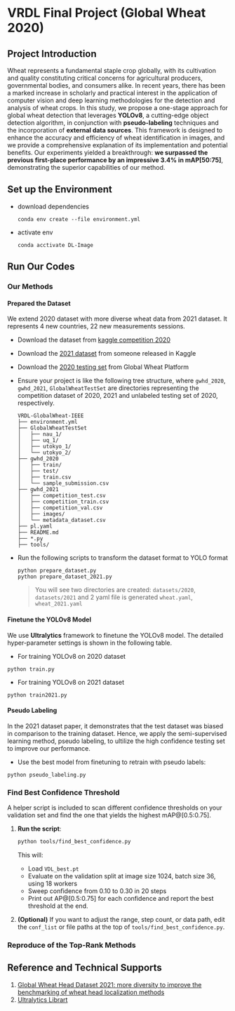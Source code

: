 # VRDL Final Project (Global Wheat 2020)


## Project Introduction

Wheat represents a fundamental staple crop globally, with its cultivation and quality constituting critical concerns for agricultural producers, governmental bodies, and consumers alike. In recent years, there has been a marked increase in scholarly and practical interest in the application of computer vision and deep learning methodologies for the detection and analysis of wheat crops. In this study, we propose a one-stage approach for global wheat detection that leverages **YOLOv8**, a cutting-edge object detection algorithm, in conjunction with **pseudo-labeling** techniques and the incorporation of **external data sources**. This framework is designed to enhance the accuracy and efficiency of wheat identification in images, and we provide a comprehensive explanation of its implementation and potential benefits. Our experiments yielded a breakthrough: **we surpassed the previous first-place performance by an impressive 3.4% in mAP[50:75]**, demonstrating the superior capabilities of our method. 

## Set up the Environment

- download dependencies
    ```
    conda env create --file environment.yml
    ```
- activate env
    ```
    conda acctivate DL-Image
    ```

## Run Our Codes

### Our Methods

#### Prepared the Dataset

We extend 2020 dataset with more diverse wheat data from 2021 dataset. It represents 4 new countries, 22 new measurements sessions.

-  Download the dataset from [kaggle competition 2020](https://www.kaggle.com/competitions/global-wheat-detection/data)

- Download the [2021 dataset](https://www.kaggle.com/datasets/bendvd/global-wheat-challenge-2021) from someone released in Kaggle

- Download the [2020 testing set](https://www.global-wheat.com/gwhd.html) from Global Wheat Platform

- Ensure your project is like the following tree structure, where `gwhd_2020`, `gwhd_2021`, `GlobalWheatTestSet` are directories representing the competition dataset of 2020, 2021 and unlabeled testing set of 2020, respectively.
    ```
    VRDL-GlobalWheat-IEEE
    ├── environment.yml
    ├── GlobalWheatTestSet
    │   ├── nau_1/
    │   ├── uq_1/
    │   ├── utokyo_1/
    │   └── utokyo_2/
    ├── gwhd_2020
    │   ├── train/
    │   ├── test/
    │   ├── train.csv
    │   └── sample_submission.csv
    ├── gwhd_2021
    │   ├── competition_test.csv
    │   ├── competition_train.csv
    │   ├── competition_val.csv
    │   ├── images/
    │   └── metadata_dataset.csv
    ├── pl.yaml
    ├── README.md
    ├── *.py
    ├── tools/
    ```

- Run the following scripts to transform the dataset format to YOLO format
    ```
    python prepare_dataset.py   
    python prepare_dataset_2021.py
    ```
    > You will see two directories are created: `datasets/2020`, `datasets/2021` and 2 yaml file is generated `wheat.yaml`, `wheat_2021.yaml`

#### Finetune the YOLOv8 Model
We use **Ultralytics** framework to finetune the YOLOv8 model. The detailed hyper-parameter settings is shown in the following table.

- For training YOLOv8 on 2020 dataset
```
python train.py
```
- For training YOLOv8 on 2021 dataset
```
python train2021.py
```

#### Pseudo Labeling
In the 2021 dataset paper, it demonstrates that the test dataset was biased in comparison to the training dataset. Hence, we apply the semi-supervised learning method, pseudo labeling, to ultilize the high confidence testing set to improve our performance.

- Use the best model from finetuning to retrain with pseudo labels:
```
python pseudo_labeling.py
```

### Find Best Confidence Threshold

A helper script is included to scan different confidence thresholds on your validation set and find the one that yields the highest mAP@[0.5:0.75].

1. **Run the script**:
    ```bash
    python tools/find_best_confidence.py
    ```
    This will:
    - Load `VDL_best.pt`
    - Evaluate on the validation split at image size 1024, batch size 36, using 18 workers
    - Sweep confidence from 0.10 to 0.30 in 20 steps
    - Print out AP@[0.5:0.75] for each confidence and report the best threshold at the end.

2. **(Optional)** If you want to adjust the range, step count, or data path, edit the `conf_list` or file paths at the top of `tools/find_best_confidence.py`.


### Reproduce of the Top-Rank Methods


## Reference and Technical Supports
1. [Global Wheat Head Dataset 2021: more diversity to improve the benchmarking of wheat head localization methods](https://arxiv.org/abs/2105.07660)
2. [Ultralytics Librart](https://github.com/ultralytics/ultralytics)